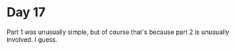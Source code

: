# Day 17

Part 1 was unusually simple, but of course that's because part 2 is unusually involved. I guess.